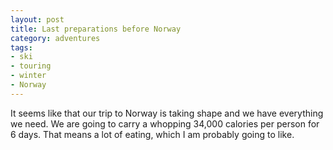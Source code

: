 ```yaml
---
layout: post
title: Last preparations before Norway
category: adventures
tags:
- ski
- touring
- winter
- Norway
---
```


It seems like that our trip to Norway is taking shape and we have everything we need. We are going to carry a whopping 34,000 calories per person for 6 days. That means a lot of eating, which I am probably going to like.

